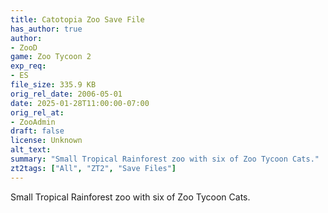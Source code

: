 ```yaml
---
title: Catotopia Zoo Save File
has_author: true
author: 
- ZooD
game: Zoo Tycoon 2
exp_req: 
- ES
file_size: 335.9 KB
orig_rel_date: 2006-05-01
date: 2025-01-28T11:00:00-07:00
orig_rel_at: 
- ZooAdmin
draft: false
license: Unknown
alt_text: 
summary: "Small Tropical Rainforest zoo with six of Zoo Tycoon Cats."
zt2tags: ["All", "ZT2", "Save Files"]
---
```

Small Tropical Rainforest zoo with six of Zoo Tycoon Cats.